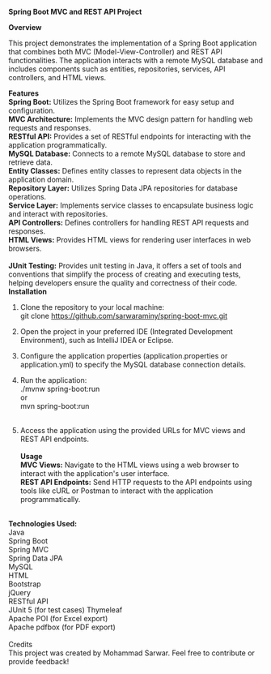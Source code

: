 <b>Spring Boot MVC and REST API Project</b>

<b>Overview</b>

This project demonstrates the implementation of a Spring Boot application that combines both MVC (Model-View-Controller) and REST API functionalities. The application interacts with a remote MySQL database and includes components such as entities, repositories, services, API controllers, and HTML views.<br />

<b>Features</b><br />
<b>Spring Boot:</b> Utilizes the Spring Boot framework for easy setup and configuration.<br />
<b>MVC Architecture:</b> Implements the MVC design pattern for handling web requests and responses.<br />
<b>RESTful API:</b> Provides a set of RESTful endpoints for interacting with the application programmatically.<br />
<b>MySQL Database:</b> Connects to a remote MySQL database to store and retrieve data.<br />
<b>Entity Classes:</b> Defines entity classes to represent data objects in the application domain.<br />
<b>Repository Layer:</b> Utilizes Spring Data JPA repositories for database operations.<br />
<b>Service Layer:</b> Implements service classes to encapsulate business logic and interact with repositories.<br />
<b>API Controllers:</b> Defines controllers for handling REST API requests and responses.<br />
<b>HTML Views:</b> Provides HTML views for rendering user interfaces in web browsers.<br /><br />
<b>JUnit Testing:</b> Provides unit testing in Java, it offers a set of tools and conventions that simplify the process of creating and executing tests, helping developers ensure the quality and correctness of their code.
<b>Installation</b><br />
1. Clone the repository to your local machine:<br />
git clone https://github.com/sarwaraminy/spring-boot-mvc.git<br />

2. Open the project in your preferred IDE (Integrated Development Environment), such as IntelliJ IDEA or Eclipse.<br />
3. Configure the application properties (application.properties or application.yml) to specify the MySQL database connection details.<br />
4. Run the application:<br />
./mvnw spring-boot:run<br />
or<br />
mvn spring-boot:run<br /><br />
5. Access the application using the provided URLs for MVC views and REST API endpoints.<br /><br />
<b>Usage</b><br />
<b>MVC Views:</b> Navigate to the HTML views using a web browser to interact with the application's user interface.<br />
<b>REST API Endpoints:</b> Send HTTP requests to the API endpoints using tools like cURL or Postman to interact with the application programmatically.<br />
<br />
<b>Technologies Used:</b><br />
Java<br />
Spring Boot<br />
Spring MVC<br />
Spring Data JPA<br />
MySQL<br />
HTML<br />
Bootstrap<br />
jQuery<br />
RESTful API<br />
JUnit 5 (for test cases)
Thymeleaf<br />
Apache POI (for Excel export)<br />
Apache pdfbox (for PDF export)<br />
<br />
Credits<br />
This project was created by Mohammad Sarwar. Feel free to contribute or provide feedback!<br />
